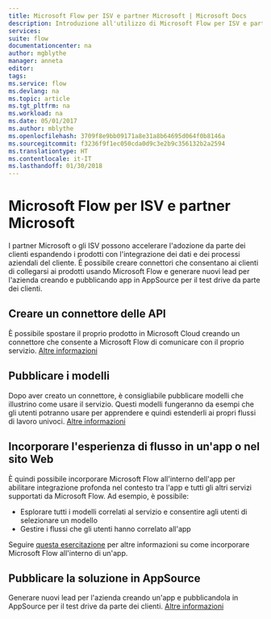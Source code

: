 ```yaml
---
title: Microsoft Flow per ISV e partner Microsoft | Microsoft Docs
description: Introduzione all'utilizzo di Microsoft Flow per ISV e partner Microsoft.
services: 
suite: flow
documentationcenter: na
author: mgblythe
manager: anneta
editor: 
tags: 
ms.service: flow
ms.devlang: na
ms.topic: article
ms.tgt_pltfrm: na
ms.workload: na
ms.date: 05/01/2017
ms.author: mblythe
ms.openlocfilehash: 3709f8e9bb09171a8e31a8b64695d064f0b8146a
ms.sourcegitcommit: f3236f9f1ec050cda0d9c3e2b9c356132b2a2594
ms.translationtype: HT
ms.contentlocale: it-IT
ms.lasthandoff: 01/30/2018
---
```

# <a name="microsoft-flow-for-isvs-and-microsoft-partners"></a>Microsoft Flow per ISV e partner Microsoft
I partner Microsoft o gli ISV possono accelerare l'adozione da parte dei clienti espandendo i prodotti con l'integrazione dei dati e dei processi aziendali del cliente. È possibile creare connettori che consentano ai clienti di collegarsi ai prodotti usando Microsoft Flow e generare nuovi lead per l'azienda creando e pubblicando app in AppSource per il test drive da parte dei clienti.

## <a name="build-an-api-connector"></a>Creare un connettore delle API
È possibile spostare il proprio prodotto in Microsoft Cloud creando un connettore che consente a Microsoft Flow di comunicare con il proprio servizio. [Altre informazioni](api-connector-overview.md)

## <a name="publish-templates"></a>Pubblicare i modelli
Dopo aver creato un connettore, è consigliabile pubblicare modelli che illustrino come usare il servizio. Questi modelli fungeranno da esempi che gli utenti potranno usare per apprendere e quindi estenderli ai propri flussi di lavoro univoci. [Altre informazioni](publish-a-template.md)

## <a name="embed-the-flow-experience-in-your-website-or-app"></a>Incorporare l'esperienza di flusso in un'app o nel sito Web
È quindi possibile incorporare Microsoft Flow all'interno dell'app per abilitare integrazione profonda nel contesto tra l'app e tutti gli altri servizi supportati da Microsoft Flow. Ad esempio, è possibile:

* Esplorare tutti i modelli correlati al servizio e consentire agli utenti di selezionare un modello
* Gestire i flussi che gli utenti hanno correlato all'app

Seguire [questa esercitazione](embed-flow-dev.md) per altre informazioni su come incorporare Microsoft Flow all'interno di un'app.

## <a name="list-your-solution-on-appsource"></a>Pubblicare la soluzione in AppSource
Generare nuovi lead per l'azienda creando un'app e pubblicandola in AppSource per il test drive da parte dei clienti. [Altre informazioni](dev-appsource-test-drive.md)

